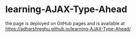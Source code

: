 # learning-AJAX-Type-Ahead
the page is deployed on GitHub pages and is available at https://adharshreghu.github.io/learning-AJAX-Type-Ahead/
